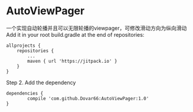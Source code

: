 # AutoViewPager
一个实现自动轮播并且可以无限轮播的viewpager，可修改滑动方向为纵向滑动
Add it in your root build.gradle at the end of repositories:

	allprojects {
		repositories {
			...
			maven { url 'https://jitpack.io' }
		}
	}
Step 2. Add the dependency

	dependencies {
	        compile 'com.github.Dovar66:AutoViewPager:1.0'
	}
